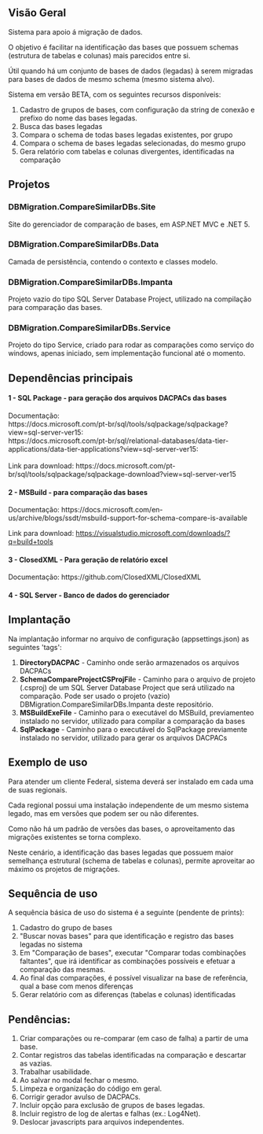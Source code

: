 <h2>Visão Geral</h2>

Sistema para apoio á migração de dados.

O objetivo é facilitar na identificação das bases que possuem schemas (estrutura de tabelas e colunas) mais parecidos entre si.

Útil quando há um conjunto de bases de dados (legadas) à serem migradas para bases de dados de mesmo schema (mesmo sistema alvo).

Sistema em versão BETA, com os seguintes recursos disponíveis:
<ol>
<li>Cadastro de grupos de bases, com configuração da string de conexão e prefixo do nome das bases legadas.</li>
<li>Busca das bases legadas</li>
<li>Compara o schema de todas bases legadas existentes, por grupo</li>
<li>Compara o schema de bases legadas selecionadas, do mesmo grupo</li>
<li>Gera relatório com tabelas e colunas divergentes, identificadas na comparação</li>
</ol>

<h2>Projetos</h2>

<h3>DBMigration.CompareSimilarDBs.Site</h3>
Site do gerenciador de comparação de bases, em ASP.NET MVC e .NET 5.
<h3>DBMigration.CompareSimilarDBs.Data</h3>
Camada de persistência, contendo o contexto e classes modelo.
<h3>DBMigration.CompareSimilarDBs.Impanta</h3>
Projeto vazio do tipo SQL Server Database Project, utilizado na compilação para comparação das bases.
<h3>DBMigration.CompareSimilarDBs.Service</h3>
Projeto do tipo Service, criado para rodar as comparações como serviço do windows, apenas iniciado, sem implementação funcional até o momento.
<br/>
<h2>Dependências principais</h2>

<h4>1 - SQL Package - para geração dos arquivos DACPACs das bases</h4>
Documentação: <br/>
https://docs.microsoft.com/pt-br/sql/tools/sqlpackage/sqlpackage?view=sql-server-ver15: <br/>
https://docs.microsoft.com/pt-br/sql/relational-databases/data-tier-applications/data-tier-applications?view=sql-server-ver15: <br/> <br/>
Link para download: https://docs.microsoft.com/pt-br/sql/tools/sqlpackage/sqlpackage-download?view=sql-server-ver15

<h4>2 - MSBuild - para comparação das bases</h4>
Documentação: https://docs.microsoft.com/en-us/archive/blogs/ssdt/msbuild-support-for-schema-compare-is-available

Link para download: https://visualstudio.microsoft.com/downloads/?q=build+tools

<h4>3 - ClosedXML - Para geração de relatório excel</h4>
Documentação: https://github.com/ClosedXML/ClosedXML

<h4>4 - SQL Server - Banco de dados do gerenciador</h4>

<h2>Implantação</h2>
Na implantação informar no arquivo de configuração (appsettings.json) as seguintes 'tags':
<ol>
<li><b>DirectoryDACPAC</b> - Caminho onde serão armazenados os arquivos DACPACs</li>
<li><b>SchemaCompareProjectCSProjFil</b>e - Caminho para o arquivo de projeto (.csproj) de um SQL Server Database Project que será utilizado na comparação. Pode ser usado o projeto (vazio) DBMigration.CompareSimilarDBs.Impanta deste repositório.</li>
<li><b>MSBuildExeFile</b> - Caminho para o executável do MSBuild, previamenteo instalado no servidor, utilizado para compilar a comparação da bases</li>
<li><b>SqlPackage</b> - Caminho para o executável do SqlPackage previamente instalado no servidor, utilizado para gerar os arquivos DACPACs</li>
</ol>

<h2>Exemplo de uso</h2>
<p>Para atender um cliente Federal, sistema deverá ser instalado em cada uma de suas regionais. </p>
<p>Cada regional possui uma instalação independente de um mesmo sistema legado, mas em versões que podem ser ou não diferentes.</p>
<p>Como não há um padrão de versões das bases, o aproveitamento das migrações existentes se torna complexo.</p>
<p>Neste cenário, a identificação das bases legadas que possuem maior semelhança estrutural (schema de tabelas e colunas), permite aproveitar ao máximo os projetos de migrações.</p>

<h2>Sequência de uso</h2>

A sequência básica de uso do sistema é a seguinte (pendente de prints):
<ol>
<li>Cadastro do grupo de bases</li>
<li>"Buscar novas bases" para que identificação e registro das bases legadas no sistema</li>
<li>Em "Comparação de bases", executar "Comparar todas combinações faltantes", que irá identificar as combinações possíveis e efetuar a comparação das mesmas.</li>
<li>Ao final das comparações, é possível visualizar na base de referência, qual a base com menos diferenças</li>
<li>Gerar relatório com as diferenças (tabelas e colunas) identificadas</li>
</ol>

<h2>Pendências:</h2>

<ol>
<li>Criar comparações ou re-comparar (em caso de falha) a partir de uma base.</li>
<li>Contar registros das tabelas identificadas na comparação e descartar as vazias.</li>
<li>Trabalhar usabilidade.</li>
<li>Ao salvar no modal fechar o mesmo.</li>
<li>Limpeza e organização do código em geral.</li>
<li>Corrigir gerador avulso de DACPACs.</li>
<li>Incluir opção para exclusão de grupos de bases legadas.</li>
<li>Incluir registro de log de alertas e falhas (ex.: Log4Net).</li>
<li>Deslocar javascripts para arquivos independentes.</li>
</ol>
